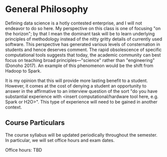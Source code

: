 # General Philosophy
Defining data science is a hotly contested enterprise, and I will not
endeavor to do so here.  My perspective on this class is one of focusing "on
the horizon"; by that I mean the dominant task will be to learn
underlying principles of methodology instead of the nitty gritty details of
currently used software. This perspective has generated various levels of
consternation in students and hence deserves comment.
The rapid obsolescence
of specific computational tools suggests
that today, the academic community can best focus on teaching
broad principles—"science" rather than "engineering" (Donoho 2017).  An
example of this phenomenon would be the shift from Hadoop to Spark.


It is my
opinion that this will provide more lasting benefit to a student.  However,
it comes at the cost of denying a student an opportunity to answer in
the affirmative to an interview question of the sort "do you have
substantial experience with
<insert computational/hardware tool here, e.g. Spark or H2O>".
 This type of experience will need to be gained in another context.


## Course Particulars

The course syllabus will be updated periodically throughout the semester.
In particular, we will set office hours and exam dates.

Office hours: TBD

